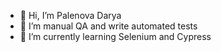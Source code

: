 - 👋 Hi, I’m Palenova Darya
- 👀 I’m manual QA and write automated tests
- 🌱 I’m currently learning Selenium and Cypress


<!---
Curasao/Curasao is a ✨ special ✨ repository because its `README.md` (this file) appears on your GitHub profile.
You can click the Preview link to take a look at your changes.
--->
